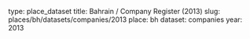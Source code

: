 type: place_dataset
title: Bahrain / Company Register (2013)
slug: places/bh/datasets/companies/2013
place: bh
dataset: companies
year: 2013
